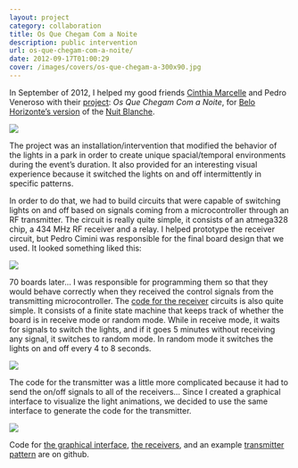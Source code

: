 ```yaml
---
layout: project
category: collaboration
title: Os Que Chegam Com a Noite
description: public intervention
url: os-que-chegam-com-a-noite/
date: 2012-09-17T01:00:29
cover: /images/covers/os-que-chegam-a-300x90.jpg
---
```

In September of 2012, I helped my good friends [Cinthia Marcelle](https://vimeo.com/cimarcelle) and Pedro Veneroso with their [project](http://www.noitebrancamg.com.br/portfolio/cinthia-marcelle-e-pedro-veneroso/): *Os Que Chegam Com a Noite*, for [Belo Horizonte’s version](http://www.noitebrancamg.com.br/) of the [Nuit Blanche](http://en.wikipedia.org/wiki/Nuit_Blanche).

![](cinthia_pedro_01.jpg)

The project was an installation/intervention that modified the behavior of the lights in a park in order to create unique spacial/temporal environments during the event’s duration. It also provided for an interesting visual experience because it switched the lights on and off intermittently in specific patterns.

In order to do that, we had to build circuits that were capable of switching lights on and off based on signals coming from a microcontroller through an RF transmitter. The circuit is really quite simple, it consists of an atmega328 chip, a 434 MHz RF receiver and a relay. I helped prototype the receiver circuit, but Pedro Cimini was responsible for the final board design that we used. It looked something liked this:

![](osQueChegamCircuit.jpg)

70 boards later... I was responsible for programming them so that they would behave correctly when they received the control signals from the transmitting microcontroller. The [code for the receiver](https://github.com/thiagohersan/osQueChegamReceiveArduino) circuits is also quite simple. It consists of a finite state machine that keeps track of whether the board is in receive mode or random mode. While in receive mode, it waits for signals to switch the lights, and if it goes 5 minutes without receiving any signal, it switches to random mode. In random mode it switches the lights on and off every 4 to 8 seconds.

![](osQueChegamManyCircuits.jpg)

The code for the transmitter was a little more complicated because it had to send the on/off signals to all of the receivers… Since I created a graphical interface to visualize the light animations, we decided to use the same interface to generate the code for the transmitter.

![](osQueChegamGUI.jpg)

Code for [the graphical interface](https://github.com/thiagohersan/NuitBlancheProcessing), [the receivers](https://github.com/thiagohersan/osQueChegamReceiveArduino), and an example [transmitter pattern](https://github.com/thiagohersan/osQueChegamTransmitArduino) are on github.

